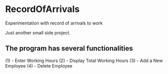 # RecordOfArrivals
Experimentation with record of arrivals to work

Just another small side project.

## The program has several functionalities
(1) - Enter Working Hours
(2) - Display Total Working Hours
(3) - Add a New Employee
(4) - Delete Employee
